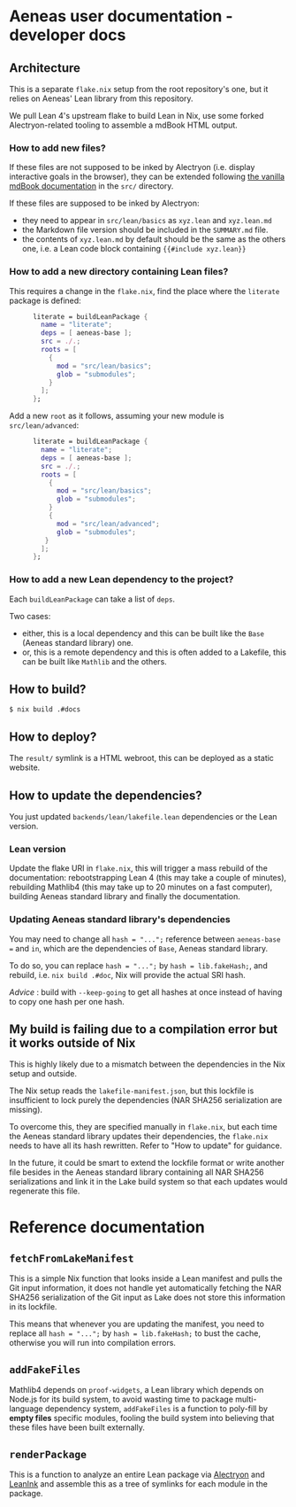 # Aeneas user documentation - developer docs

## Architecture

This is a separate `flake.nix` setup from the root repository's one, but it relies on Aeneas' Lean library from this repository.

We pull Lean 4's upstream flake to build Lean in Nix, use some forked Alectryon-related tooling to assemble a mdBook HTML output.

### How to add new files?

If these files are not supposed to be inked by Alectryon (i.e. display interactive goals in the browser), they can be extended following [the vanilla mdBook documentation](https://rust-lang.github.io/mdBook/guide/creating.html) in the `src/` directory.

If these files are supposed to be inked by Alectryon:

- they need to appear in `src/lean/basics` as `xyz.lean` and `xyz.lean.md`
- the Markdown file version should be included in the `SUMMARY.md` file.
- the contents of `xyz.lean.md` by default should be the same as the others one, i.e. a Lean code block containing `{{#include xyz.lean}}`

### How to add a new directory containing Lean files?

This requires a change in the `flake.nix`, find the place where the `literate` package is defined:

```nix
      literate = buildLeanPackage {
        name = "literate";
        deps = [ aeneas-base ];
        src = ./.;
        roots = [
          {
            mod = "src/lean/basics";
            glob = "submodules";
          }
        ];
      };
```

Add a new `root` as it follows, assuming your new module is `src/lean/advanced`:

```nix
      literate = buildLeanPackage {
        name = "literate";
        deps = [ aeneas-base ];
        src = ./.;
        roots = [
          {
            mod = "src/lean/basics";
            glob = "submodules";
          }
          {
            mod = "src/lean/advanced";
            glob = "submodules";
         }
        ];
      };
```

### How to add a new Lean dependency to the project?

Each `buildLeanPackage` can take a list of `deps`.

Two cases:

- either, this is a local dependency and this can be built like the `Base` (Aeneas standard library) one.
- or, this is a remote dependency and this is often added to a Lakefile, this can be built like `Mathlib` and the others.

## How to build?

```console
$ nix build .#docs
```

## How to deploy?

The `result/` symlink is a HTML webroot, this can be deployed as a static website.

## How to update the dependencies?

You just updated `backends/lean/lakefile.lean` dependencies or the Lean version.

### Lean version

Update the flake URI in `flake.nix`, this will trigger a mass rebuild of the documentation: rebootstrapping Lean 4 (this may take a couple of minutes), rebuilding Mathlib4 (this may take up to 20 minutes on a fast computer), building Aeneas standard library and finally the documentation.

### Updating Aeneas standard library's dependencies

You may need to change all `hash = "...";` reference between `aeneas-base =` and `in`, which are the dependencies of `Base`, Aeneas standard library.

To do so, you can replace `hash = "...";` by `hash = lib.fakeHash;`, and rebuild, i.e. `nix build .#doc`, Nix will provide the actual SRI hash.

_Advice_ : build with `--keep-going` to get all hashes at once instead of having to copy one hash per one hash.

## My build is failing due to a compilation error but it works outside of Nix

This is highly likely due to a mismatch between the dependencies in the Nix setup and outside.

The Nix setup reads the `lakefile-manifest.json`, but this lockfile is insufficient to lock purely the dependencies (NAR SHA256 serialization are missing).

To overcome this, they are specified manually in `flake.nix`, but each time the Aeneas standard library updates their dependencies, the `flake.nix` needs to have all its hash rewritten. Refer to "How to update" for guidance.

In the future, it could be smart to extend the lockfile format or write another file besides in the Aeneas standard library containing all NAR SHA256 serializations and link it in the Lake build system so that each updates would regenerate this file.

# Reference documentation

## `fetchFromLakeManifest`

This is a simple Nix function that looks inside a Lean manifest and pulls the Git input information, it does not handle yet automatically fetching the NAR SHA256 serialization of the Git input as Lake does not store this information in its lockfile.

This means that whenever you are updating the manifest, you need to replace all `hash = "...";` by `hash = lib.fakeHash;` to bust the cache, otherwise you will run into compilation errors.

## `addFakeFiles`

Mathlib4 depends on `proof-widgets`, a Lean library which depends on Node.js for its build system, to avoid wasting time to package multi-language dependency system, `addFakeFiles` is a function to poly-fill by **empty files** specific modules, fooling the build system into believing that these files have been built externally.

## `renderPackage`

This is a function to analyze an entire Lean package via [Alectryon](https://github.com/cpitclaudel/alectryon) and [LeanInk](https://github.com/leanprover/LeanInk) and assemble this as a tree of symlinks for each module in the package.
